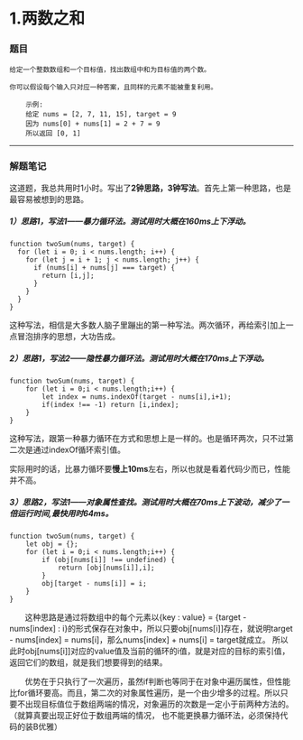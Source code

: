 # 1.两数之和

### 题目

    给定一个整数数组和一个目标值，找出数组中和为目标值的两个数。

    你可以假设每个输入只对应一种答案，且同样的元素不能被重复利用。

        示例:
        给定 nums = [2, 7, 11, 15], target = 9
        因为 nums[0] + nums[1] = 2 + 7 = 9
        所以返回 [0, 1]

---

### 解题笔记

这道题，我总共用时1小时。写出了**2钟思路，3钟写法**。首先上第一种思路，也是最容易被想到的思路。

##### 1）思路1，写法1——暴力循环法。测试用时大概在160ms上下浮动。

```
function twoSum(nums, target) {
  for (let i = 0; i < nums.length; i++) {
    for (let j = i + 1; j < nums.length; j++) {
      if (nums[i] + nums[j] === target) {
        return [i,j];
      }
    }
  }
}

```

这种写法，相信是大多数人脑子里蹦出的第一种写法。两次循环，再给索引加上一点冒泡排序的思想，大功告成。

##### 2）思路1，写法2——隐性暴力循环法。测试用时大概在170ms上下浮动。

```
function twoSum(nums, target) {
    for (let i = 0;i < nums.length;i++) {
        let index = nums.indexOf(target - nums[i],i+1);
        if(index !== -1) return [i,index];
    }        
}

```
这种写法，跟第一种暴力循环在方式和思想上是一样的。也是循环两次，只不过第二次是通过indexOf循环索引值。

实际用时的话，比暴力循环要**慢上10ms**左右，所以也就是看着代码少而已，性能并不高。

##### 3）思路2，写法1——对象属性查找。测试用时大概在70ms上下波动，减少了一倍运行时间,最快用时64ms。

```
function twoSum(nums, target) {
    let obj = {};
    for (let i = 0;i < nums.length;i++) {
        if (obj[nums[i]] !== undefined) {
            return [obj[nums[i]],i];
        }
        obj[target - nums[i]] = i;
    }
}

```

&nbsp;&nbsp;&nbsp;&nbsp;&nbsp;&nbsp;&nbsp;这种思路是通过将数组中的每个元素以{key : value} = {target - nums[index] : i}的形式保存在对象中，所以只要obj[nums[i]]存在，就说明target - nums[index] = nums[i]，那么nums[index] + nums[i] = target就成立。
所以此时obj[nums[i]]对应的value值及当前的循环的i值，就是对应的目标的索引值，返回它们的数组，就是我们想要得到的结果。

&nbsp;&nbsp;&nbsp;&nbsp;&nbsp;&nbsp;&nbsp;优势在于只执行了一次遍历，虽然if判断也等同于在对象中遍历属性，但性能比for循环要高。而且，第二次的对象属性遍历，是一个由少增多的过程。所以只要不出现目标值位于数组两端的情况，对象遍历的次数是一定小于前两种方法的。（就算真要出现正好位于数组两端的情况，
也不能更换暴力循环法，必须保持代码的装B优雅）